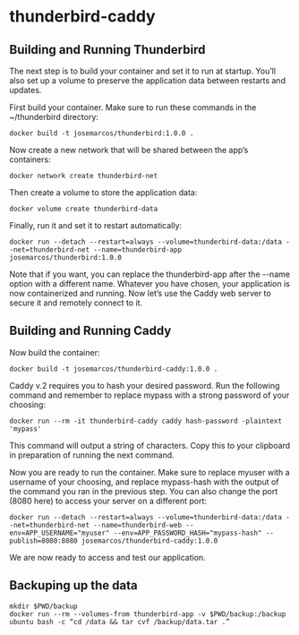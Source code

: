 # thunderbird-caddy

## Building and Running Thunderbird

The next step is to build your container and set it to run at startup. You’ll also set up a volume to preserve the application data between restarts and updates.

First build your container. Make sure to run these commands in the ~/thunderbird directory:

    docker build -t josemarcos/thunderbird:1.0.0 .

Now create a new network that will be shared between the app’s containers:

    docker network create thunderbird-net

Then create a volume to store the application data:

    docker volume create thunderbird-data

Finally, run it and set it to restart automatically:

    docker run --detach --restart=always --volume=thunderbird-data:/data --net=thunderbird-net --name=thunderbird-app josemarcos/thunderbird:1.0.0

Note that if you want, you can replace the thunderbird-app after the --name option with a different name. Whatever you have chosen, your application is now containerized and running. Now let’s use the Caddy web server to secure it and remotely connect to it.

## Building and Running Caddy

Now build the container:

    docker build -t josemarcos/thunderbird-caddy:1.0.0 .

Caddy v.2 requires you to hash your desired password. Run the following command and remember to replace mypass with a strong password of your choosing:

    docker run --rm -it thunderbird-caddy caddy hash-password -plaintext 'mypass'

This command will output a string of characters. Copy this to your clipboard in preparation of running the next command.

Now you are ready to run the container. Make sure to replace myuser with a username of your choosing, and replace mypass-hash with the output of the command you ran in the previous step. You can also change the port (8080 here) to access your server on a different port:

    docker run --detach --restart=always --volume=thunderbird-data:/data --net=thunderbird-net --name=thunderbird-web --env=APP_USERNAME="myuser" --env=APP_PASSWORD_HASH="mypass-hash" --publish=8080:8080 josemarcos/thunderbird-caddy:1.0.0

We are now ready to access and test our application.

## Backuping up the data

    mkdir $PWD/backup
    docker run --rm --volumes-from thunderbird-app -v $PWD/backup:/backup ubuntu bash -c “cd /data && tar cvf /backup/data.tar .”
